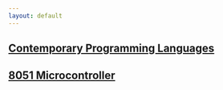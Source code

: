 ```yaml
---
layout: default
---
```


## [Contemporary Programming Languages](cpl/README)

## [8051 Microcontroller](3150/README)

